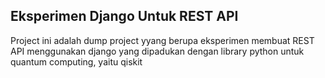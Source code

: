 ## Eksperimen Django Untuk REST API 

Project ini adalah dump project yyang berupa eksperimen membuat REST API menggunakan django yang dipadukan dengan library python untuk quantum computing, yaitu qiskit